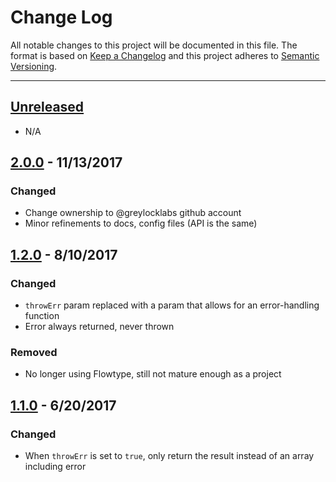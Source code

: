 # Change Log

All notable changes to this project will be documented in this file. The format is based on
[Keep a Changelog](http://keepachangelog.com/en/1.0.0/) and this project adheres to
[Semantic Versioning](http://semver.org/spec/v2.0.0.html).

---

## [Unreleased](https://github.com/greylocklabs/await-result/compare/2.0.0...HEAD)

- N/A

## [2.0.0](https://github.com/greylocklabs/await-result/compare/1.2.0...2.0.0) - 11/13/2017

### Changed

- Change ownership to @greylocklabs github account
- Minor refinements to docs, config files (API is the same)

## [1.2.0](https://github.com/greylocklabs/await-result/compare/1.1.0...1.2.0) - 8/10/2017

### Changed

- `throwErr` param replaced with a param that allows for an error-handling function
- Error always returned, never thrown

### Removed

- No longer using Flowtype, still not mature enough as a project

## [1.1.0](https://github.com/greylocklabs/await-result/compare/1.0.7...1.1.0) - 6/20/2017

### Changed

- When `throwErr` is set to `true`, only return the result instead of an array including error
